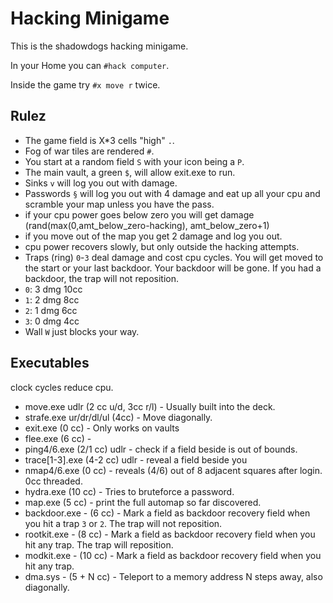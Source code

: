 # Hacking Minigame

This is the shadowdogs hacking minigame.

In your Home you can `#hack computer`.

Inside the game try `#x move r` twice.


## Rulez

- The game field is X*3 cells "high" `.`.
- Fog of war tiles are rendered `#`.
- You start at a random field `S` with your icon being a `P`.
- The main vault, a green `$`, will allow exit.exe to run.
- Sinks `v` will log you out with damage.
- Passwords `§` will log you out with 4 damage and eat up all your cpu and scramble your map unless you have the pass.
- if your cpu power goes below zero you will get damage (rand(max(0,amt_below_zero-hacking), amt_below_zero+1)
- if you move out of the map you get 2 damage and log you out.
- cpu power recovers slowly, but only outside the hacking attempts.
- Traps (ring) `0`-`3` deal damage and cost cpu cycles.
You will get moved to the start or your last backdoor.
Your backdoor will be gone.
If you had a backdoor, the trap will not reposition.
- `0`: 3 dmg 10cc
- `1`: 2 dmg  8cc
- `2`: 1 dmg  6cc
- `3`: 0 dmg  4cc
- Wall `W` just blocks your way.


## Executables

clock cycles reduce cpu.

- move.exe udlr (2 cc u/d, 3cc r/l) - Usually built into the deck.
- strafe.exe ur/dr/dl/ul (4cc) - Move diagonally.
- exit.exe (0 cc) - Only works on vaults
- flee.exe (6 cc) - 
- ping4/6.exe   (2/1 cc) udlr - check if a field beside is out of bounds.
- trace[1-3].exe (4-2 cc) udlr - reveal a field beside you
- nmap4/6.exe (0 cc) - reveals (4/6) out of 8 adjacent squares after login. 0cc threaded.
- hydra.exe (10 cc) - Tries to bruteforce a password.
- map.exe (5 cc) - print the full automap so far discovered.
- backdoor.exe -  (6 cc) - Mark a field as backdoor recovery field when you hit a trap `3` or `2`. The trap will not reposition.
- rootkit.exe  -  (8 cc) - Mark a field as backdoor recovery field when you hit any trap. The trap will reposition.
- modkit.exe   - (10 cc) - Mark a field as backdoor recovery field when you hit any trap.
- dma.sys - (5 + N cc) - Teleport to a memory address N steps away, also diagonally.




